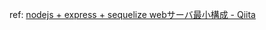 ref: [nodejs + express + sequelize webサーバ最小構成 - Qiita](https://qiita.com/yu-sa/items/d8edad8d9a91d0ddeb12)
